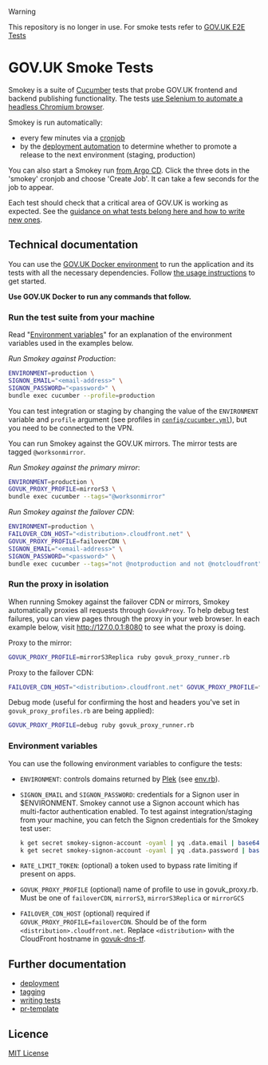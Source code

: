 > [!WARNING]
> This repository is no longer in use. For smoke tests refer to [GOV.UK E2E Tests](https://www.github.com/alphagov/govuk-e2e-tests)

# GOV.UK Smoke Tests

Smokey is a suite of [Cucumber](https://cucumber.io/) tests that probe GOV.UK
frontend and backend publishing functionality. The tests [use Selenium to
automate a headless Chromium browser](features/support/env.rb).

Smokey is run automatically:

- every few minutes via a [cronjob][smokey-argo]
- by the [deployment
  automation](https://argo-workflows.eks.integration.govuk.digital/workflows?limit=100)
  to determine whether to promote a release to the next environment (staging,
  production)

You can also start a Smokey run [from Argo CD][smokey-argo]. Click the three
dots in the 'smokey' cronjob and choose 'Create Job'. It can take a few seconds
for the job to appear.

Each test should check that a critical area of GOV.UK is working as expected.
See the [guidance on what tests belong here and how to write new
ones](docs/writing-tests.md).

[smokey-argo]: https://argo.eks.integration.govuk.digital/applications/cluster-services/smokey

## Technical documentation

You can use the [GOV.UK Docker
environment](https://github.com/alphagov/govuk-docker) to run the application
and its tests with all the necessary dependencies. Follow [the usage
instructions](https://github.com/alphagov/govuk-docker#usage) to get started.

**Use GOV.UK Docker to run any commands that follow.**

### Run the test suite from your machine

Read "[Environment variables](#environment-variables)" for an explanation of the environment variables used in the examples below.

*Run Smokey against Production*:

```sh
ENVIRONMENT=production \
SIGNON_EMAIL="<email-address>" \
SIGNON_PASSWORD="<password>" \
bundle exec cucumber --profile=production
```

You can test integration or staging by changing the value of the `ENVIRONMENT` variable and `profile` argument (see profiles in [`config/cucumber.yml`](./config/cucumber.yml)), but you need to be connected to the VPN.

You can run Smokey against the GOV.UK mirrors. The mirror tests are tagged `@worksonmirror`.

*Run Smokey against the primary mirror*:

```sh
ENVIRONMENT=production \
GOVUK_PROXY_PROFILE=mirrorS3 \
bundle exec cucumber --tags="@worksonmirror"
```

*Run Smokey against the failover CDN*:

```sh
ENVIRONMENT=production \
FAILOVER_CDN_HOST="<distribution>.cloudfront.net" \
GOVUK_PROXY_PROFILE=failoverCDN \
SIGNON_EMAIL="<email-address>" \
SIGNON_PASSWORD="<password>" \
bundle exec cucumber --tags="not @notproduction and not @notcloudfront"
```

### Run the proxy in isolation

When running Smokey against the failover CDN or mirrors, Smokey automatically proxies all requests through `GovukProxy`.
To help debug test failures, you can view pages through the proxy in your web browser.
In each example below, visit <http://127.0.0.1:8080> to see what the proxy is doing.

Proxy to the mirror:

```sh
GOVUK_PROXY_PROFILE=mirrorS3Replica ruby govuk_proxy_runner.rb
```

Proxy to the failover CDN:

```sh
FAILOVER_CDN_HOST="<distribution>.cloudfront.net" GOVUK_PROXY_PROFILE=failoverCDN ruby govuk_proxy_runner.rb
```

Debug mode (useful for confirming the host and headers you've set in `govuk_proxy_profiles.rb` are being applied):

```sh
GOVUK_PROXY_PROFILE=debug ruby govuk_proxy_runner.rb
```

### Environment variables

You can use the following environment variables to configure the tests:

* `ENVIRONMENT`: controls domains returned by
  [Plek](https://github.com/alphagov/plek) (see
  [env.rb](https://github.com/alphagov/smokey/blob/19c21ac/features/support/env.rb#L9-L21)).

* `SIGNON_EMAIL` and `SIGNON_PASSWORD`: credentials for a Signon user in $ENVIRONMENT.
  Smokey cannot use a Signon account which has multi-factor authentication enabled.
  To test against integration/staging from your machine, you can fetch the Signon credentials
  for the Smokey test user:

  ```sh
  k get secret smokey-signon-account -oyaml | yq .data.email | base64 -d
  k get secret smokey-signon-account -oyaml | yq .data.password | base64 -d
  ```

* `RATE_LIMIT_TOKEN`: (optional) a token used to bypass rate limiting if present on apps.

* `GOVUK_PROXY_PROFILE` (optional) name of profile to use in govuk_proxy.rb. Must be one of `failoverCDN`, `mirrorS3`, `mirrorS3Replica` or `mirrorGCS`

* `FAILOVER_CDN_HOST` (optional) required if `GOVUK_PROXY_PROFILE=failoverCDN`. Should be of the form `<distribution>.cloudfront.net`. Replace `<distribution>` with the CloudFront hostname in [govuk-dns-tf](https://github.com/alphagov/govuk-dns-tf/pull/69).

## Further documentation

- [deployment](docs/deployment.md)
- [tagging](docs/tagging.md)
- [writing tests](docs/writing-tests.md)
- [pr-template](.github/pull_request_template.md)

## Licence

[MIT License](LICENCE)
